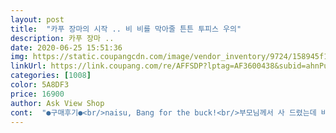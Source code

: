 ```yaml
---
layout: post 
title:  "카푸 장마의 시작 .. 비 비를 막아줄 튼튼 투피스 우의" 
description: 카푸 장마 ..
date: 2020-06-25 15:51:36 
img: https://static.coupangcdn.com/image/vendor_inventory/9724/158945f1f3942bd0b9c779921f79895e026bfed5abe3ada54ed3654cc121.jpg 
linkUrl: https://link.coupang.com/re/AFFSDP?lptag=AF3600438&subid=ahnPublicAsk&pageKey=92905937&itemId=288445052&vendorItemId=3708406836&traceid=V0-113-8b69aeb0c94b2a80 
categories: [1008] 
color: 5A8DF3 
price: 16900 
author: Ask View Shop 
cont:  "●구매후기●<br/>naisu, Bang for the buck!<br/>부모님께서 사 드렸는데 바느질도 잘 되어 있고 좋대요<br/>저렴하지만 퀄리티가 좋아요.<br/> 한치수 적게사는게 좋겠어요.<br/><br/>" 
---
```


